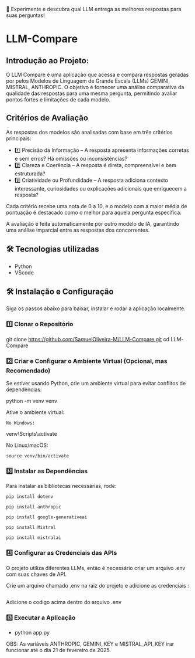 🚀 Experimente e descubra qual LLM entrega as melhores respostas para suas perguntas!
# LLM-Compare

## Introdução ao Projeto:
O LLM Compare é uma aplicação que acessa e compara respostas geradas por pelos Modelos de Linguagem de Grande Escala (LLMs) GEMINI, MISTRAL, ANTHROPIC. O objetivo é fornecer uma análise comparativa da qualidade das respostas para uma mesma pergunta, permitindo avaliar pontos fortes e limitações de cada modelo.

## Critérios de Avaliação

As respostas dos modelos são analisadas com base em três critérios principais:

* 1️⃣ Precisão da Informação – A resposta apresenta informações corretas e sem erros? Há omissões ou inconsistências? 
* 2️⃣ Clareza e Coerência – A resposta é direta, compreensível e bem estruturada?
* 3️⃣ Criatividade ou Profundidade – A resposta adiciona contexto interessante, curiosidades ou explicações adicionais que enriquecem a resposta?

Cada critério recebe uma nota de 0 a 10, e o modelo com a maior média de pontuação é destacado como o melhor para aquela pergunta específica.

A avaliação é feita automaticamente por outro modelo de IA, garantindo uma análise imparcial entre as respostas dos concorrentes.


## 🛠️ Tecnologias utilizadas

* Python
* VScode
  
## 🛠️ Instalação e Configuração

Siga os passos abaixo para baixar, instalar e rodar a aplicação localmente.

### 1️⃣ Clonar o Repositório

git clone https://github.com/SamuelOliveira-M/LLM-Compare.git
cd LLM-Compare

### 2️⃣ Criar e Configurar o Ambiente Virtual (Opcional, mas Recomendado)

Se estiver usando Python, crie um ambiente virtual para evitar conflitos de dependências:

python -m venv venv

Ative o ambiente virtual:

    No Windows:

venv\Scripts\activate

No Linux/macOS:

    source venv/bin/activate

### 3️⃣ Instalar as Dependências

Para instalar as bibliotecas necessárias, rode:

    pip install dotenv

    pip install anthropic

    pip install google-generativeai

    pip install Mistral

    pip install mistralai


### 4️⃣ Configurar as Credenciais das APIs

O projeto utiliza diferentes LLMs, então é necessário criar um arquivo .env com suas chaves de API.

Crie um arquivo chamado .env na raiz do projeto e adicione as credenciais :

```

```
Adicione o codigo acima dentro do arquivo .env

### 5️⃣ Executar a Aplicação

* python app.py


OBS: As variáveis ANTHROPIC, GEMINI_KEY e MISTRAL_API_KEY irar funcionar até o dia 21 de fevereiro de 2025.
